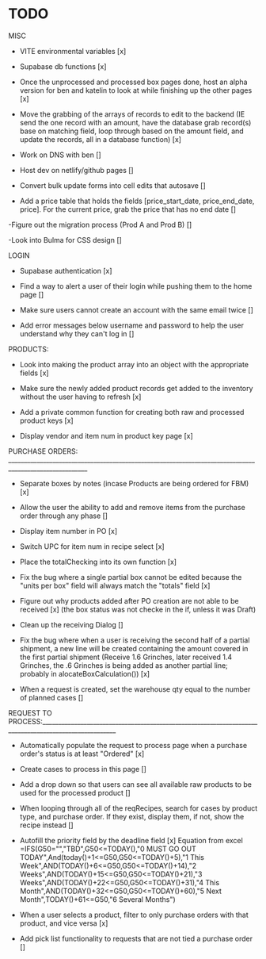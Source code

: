 # TODO
MISC
- VITE environmental variables [x]

- Supabase db functions [x]

- Once the unprocessed and processed box pages done, host an alpha version for ben and katelin to look at while finishing up the other pages [x]

- Move the grabbing of the arrays of records to edit to the backend (IE send the one record with an amount, have the database grab record(s) base on matching field, loop through based on the amount field, and update the records, all in a database function) [x]

- Work on DNS with ben []

- Host dev on netlify/github pages []

- Convert bulk update forms into cell edits that autosave []

- Add a price table that holds the fields [price_start_date, price_end_date, price]. For the current price, grab the 
price that has no end date []

-Figure out the migration process (Prod A and Prod B) []

-Look into Bulma for CSS design []

LOGIN
- Supabase authentication [x]

- Find a way to alert a user of their login while pushing them to the home page []

- Make sure users cannot create an account with the same email twice []

- Add error messages below username and password to help the user understand why they can't log in []

PRODUCTS: 
- Look into making the product array into an object with the appropriate fields [x]

- Make sure the newly added product records get added to the inventory without the user having to refresh [x]
  
- Add a private common function for creating both raw and processed product keys [x]

- Display vendor and item num in product key page [x]

PURCHASE ORDERS: _______________________________________________________________________________________________________

- Separate boxes by notes (incase Products are being ordered for FBM) [x]

- Allow the user the ability to add and remove items from the purchase order through any phase []
  
- Display item number in PO [x]

- Switch UPC for item num in recipe select [x]

- Place the totalChecking into its own function [x]

- Fix the bug where a single partial box cannot be edited because the "units per box" field will always match the 
  "totals" field [x]

- Figure out why products added after PO creation are not able to be received [x] (the box status was not checke 
 in the if, unless it was Draft)

- Clean up the receiving Dialog []

- Fix the bug where when a user is receiving the second half of a partial shipment, a new line will be created
  containing the amount covered in the first partial shipment (Receive 1.6 Grinches, later received 1.4 Grinches,
  the .6 Grinches is being added as another partial line; probably in alocateBoxCalculation()) [x]

- When a request is created, set the warehouse qty equal to the number of planned cases []

REQUEST TO PROCESS:______________________________________________________________________________________________________

- Automatically populate the request to process page when a purchase order's status is at least "Ordered" [x]

- Create cases to process in this page []

- Add a drop down so that users can see all available raw products to be used for the processed product []

- When looping through all of the reqRecipes, search for cases by product type, and purchase order. If they exist, display them, if not, show the recipe instead []

- Autofill the priority field by the deadline field [x]
Equation from excel =IFS(G50="","TBD",G50<=TODAY(),"0 MUST GO OUT TODAY",And(today()+1<=G50,G50<=TODAY()+5),"1 This Week",AND(TODAY()+6<=G50,G50<=TODAY()+14),"2 Weeks",AND(TODAY()+15<=G50,G50<=TODAY()+21),"3 Weeks",AND(TODAY()+22<=G50,G50<=TODAY()+31),"4 This Month",AND(TODAY()+32<=G50,G50<=TODAY()+60),"5 Next Month",TODAY()+61<=G50,"6 Several Months")

- When a user selects a product, filter to only purchase orders with that product, and vice versa [x]

- Add pick list functionality to requests that are not tied a purchase order []
